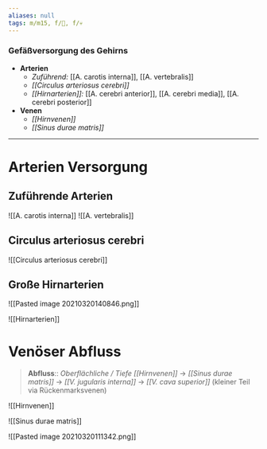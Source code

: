 ```yaml
---
aliases: null
tags: m/m15, f/🧠, f/💀
---
```

### Gefäßversorgung des Gehirns
- **Arterien**
	- *Zuführend:* [[A. carotis interna]], [[A. vertebralis]]
	- *[[Circulus arteriosus cerebri]]*
	- *[[Hirnarterien]]:* [[A. cerebri anterior]], [[A. cerebri media]], [[A. cerebri posterior]]
- **Venen**
	- *[[Hirnvenen]]*
	- *[[Sinus durae matris]]*

---

# Arterien Versorgung

## Zuführende Arterien
![[A. carotis interna]]
![[A. vertebralis]]

## Circulus arteriosus cerebri
![[Circulus arteriosus cerebri]]

## Große Hirnarterien
![[Pasted image 20210320140846.png]]

![[Hirnarterien]]



# Venöser Abfluss
> **Abfluss**:: *Oberflächliche / Tiefe [[Hirnvenen]]* → *[[Sinus durae matris]]* → *[[V. jugularis interna]]* → *[[V. cava superior]]* (kleiner Teil via Rückenmarksvenen)

![[Hirnvenen]]

![[Sinus durae matris]]

![[Pasted image 20210320111342.png]]
